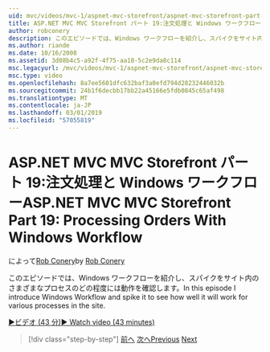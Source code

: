 ```yaml
---
uid: mvc/videos/mvc-1/aspnet-mvc-storefront/aspnet-mvc-storefront-part-19-processing-orders-with-windows-workflow
title: ASP.NET MVC MVC Storefront パート 19:注文処理と Windows ワークフロー |Microsoft Docs
author: robconery
description: このエピソードでは、Windows ワークフローを紹介し、スパイクをサイト内のさまざまなプロセスのどの程度には動作を確認します。
ms.author: riande
ms.date: 10/16/2008
ms.assetid: 3d08b4c5-a92f-4f75-aa10-5c2e9da8c114
msc.legacyurl: /mvc/videos/mvc-1/aspnet-mvc-storefront/aspnet-mvc-storefront-part-19-processing-orders-with-windows-workflow
msc.type: video
ms.openlocfilehash: 8a7ee5601dfc632baf3a0efd794d28232446032b
ms.sourcegitcommit: 24b1f6decbb17bb22a45166e5fdb0845c65af498
ms.translationtype: MT
ms.contentlocale: ja-JP
ms.lasthandoff: 03/01/2019
ms.locfileid: "57055819"
---
```

<a name="aspnet-mvc-mvc-storefront-part-19-processing-orders-with-windows-workflow"></a><span data-ttu-id="acced-103">ASP.NET MVC MVC Storefront パート 19:注文処理と Windows ワークフロー</span><span class="sxs-lookup"><span data-stu-id="acced-103">ASP.NET MVC MVC Storefront Part 19: Processing Orders With Windows Workflow</span></span>
====================
<span data-ttu-id="acced-104">によって[Rob Conery](https://github.com/robconery)</span><span class="sxs-lookup"><span data-stu-id="acced-104">by [Rob Conery](https://github.com/robconery)</span></span>

<span data-ttu-id="acced-105">このエピソードでは、Windows ワークフローを紹介し、スパイクをサイト内のさまざまなプロセスのどの程度には動作を確認します。</span><span class="sxs-lookup"><span data-stu-id="acced-105">In this episode I introduce Windows Workflow and spike it to see how well it will work for various processes in the site.</span></span>

[<span data-ttu-id="acced-106">&#9654;ビデオ (43 分)</span><span class="sxs-lookup"><span data-stu-id="acced-106">&#9654; Watch video (43 minutes)</span></span>](https://channel9.msdn.com/Blogs/ASP-NET-Site-Videos/aspnet-mvc-mvc-storefront-part-19-processing-orders-with-windows-workflow)

> [!div class="step-by-step"]
> <span data-ttu-id="acced-107">[前へ](aspnet-mvc-storefront-part-18-creating-an-experience.md)
> [次へ](aspnet-mvc-storefront-part-19a-windows-workflow-followup.md)</span><span class="sxs-lookup"><span data-stu-id="acced-107">[Previous](aspnet-mvc-storefront-part-18-creating-an-experience.md)
[Next](aspnet-mvc-storefront-part-19a-windows-workflow-followup.md)</span></span>
